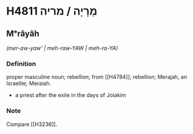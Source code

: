 # H4811 מְרָיָה / מריה

## Mᵉrâyâh

_(mer-aw-yaw' | meh-raw-YAW | meh-ra-YA)_

### Definition

proper masculine noun; rebellion; from [[H4784]]; rebellion; Merajah, an Israelite; Meraiah.

- a priest after the exile in the days of Joiakim


### Note

Compare [[H3236]].

